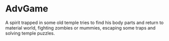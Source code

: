 # AdvGame
A spirit trapped in some old temple tries to find his body parts and return to material world, fighting zombies or mummies, escaping some traps and solving temple puzzles.